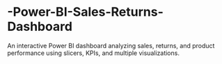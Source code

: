 # -Power-BI-Sales-Returns-Dashboard
An interactive Power BI dashboard analyzing sales, returns, and product performance using slicers, KPIs, and multiple visualizations.
